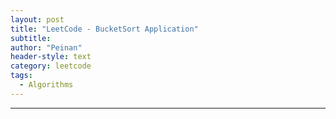 ```yaml
---
layout: post
title: "LeetCode - BucketSort Application"
subtitle:
author: "Peinan"
header-style: text
category: leetcode
tags:
  - Algorithms
---
```




---